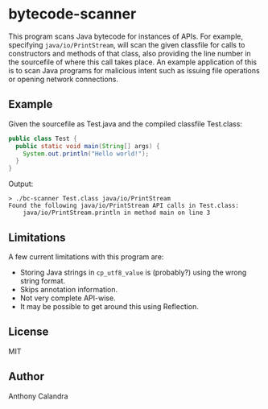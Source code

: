 # bytecode-scanner
This program scans Java bytecode for instances of APIs. For example, specifying `java/io/PrintStream`, will scan the given classfile for calls to constructors and methods of that class, also providing the line number in the sourcefile of where this call takes place. An example application of this is to scan Java programs for malicious intent such as issuing file operations or opening network connections.

## Example
Given the sourcefile as Test.java and the compiled classfile Test.class:
```java
public class Test {
  public static void main(String[] args) {
    System.out.println("Hello world!");
  }
}
```
Output:
```
> ./bc-scanner Test.class java/io/PrintStream
Found the following java/io/PrintStream API calls in Test.class:
	java/io/PrintStream.println in method main on line 3
```

## Limitations
A few current limitations with this program are:
 * Storing Java strings in `cp_utf8_value` is (probably?) using the wrong string format.
 * Skips annotation information.
 * Not very complete API-wise.
 * It may be possible to get around this using Reflection.

## License
MIT

## Author
Anthony Calandra
